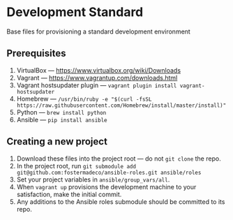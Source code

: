 # Development Standard

Base files for provisioning a standard development environment

## Prerequisites

1. VirtualBox — https://www.virtualbox.org/wiki/Downloads
2. Vagrant  — https://www.vagrantup.com/downloads.html
3. Vagrant hostsupdater plugin — `vagrant plugin install vagrant-hostsupdater`
4. Homebrew — `/usr/bin/ruby -e "$(curl -fsSL https://raw.githubusercontent.com/Homebrew/install/master/install)"`
5. Python — `brew install python`
6. Ansible — `pip install ansible`

## Creating a new project

1. Download these files into the project root — do not `git clone` the repo.
2. In the project root, run `git submodule add git@github.com:fostermadeco/ansible-roles.git ansible/roles`
3. Set your project variables in `ansible/group_vars/all`.
4. When `vagrant up` provisions the development machine to your satisfaction, make the initial commit.
5. Any additions to the Ansible roles submodule should be committed to its repo.
